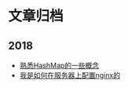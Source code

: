 # 文章归档

## 2018

+ [熟悉HashMap的一些概念](https://github.com/mrmeisen/blog-gitment/issues/6)
+ [我是如何在服务器上配置nginx的](https://github.com/mrmeisen/blog-gitment/issues/9)
